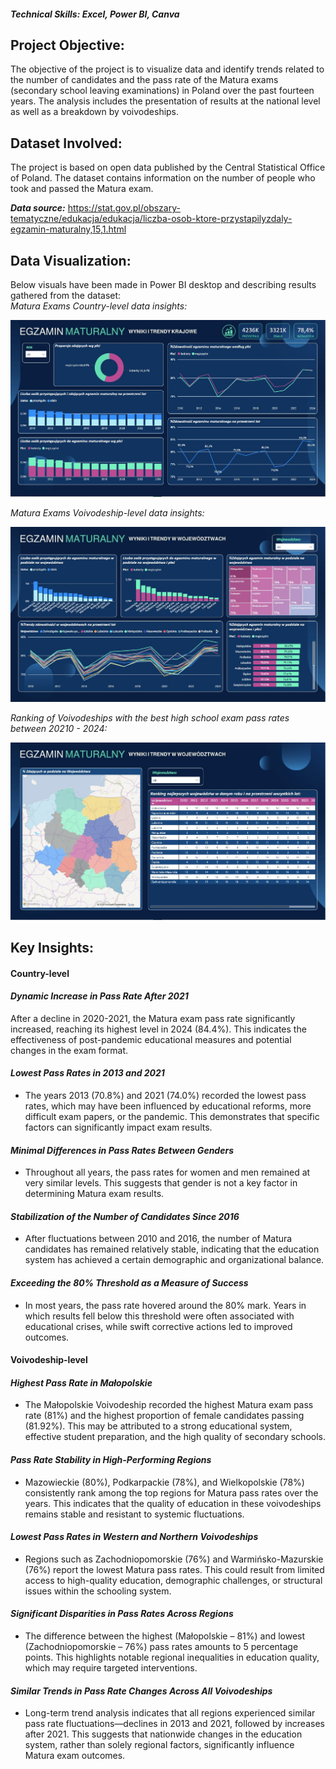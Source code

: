 #### *Technical Skills: Excel, Power BI, Canva*
## Project Objective: 
The objective of the project is to visualize data and identify trends related to the number of candidates and the pass rate of the Matura exams (secondary school leaving examinations) in Poland over the past fourteen years. 
The analysis includes the presentation of results at the national level as well as a breakdown by voivodeships. 

## Dataset Involved:
The project is based on open data published by the Central Statistical Office of Poland. The dataset contains information on the number of people who took and passed the Matura exam. <br>

<B>*Data source:*</B> <a href="https://stat.gov.pl/obszary-tematyczne/edukacja/edukacja/liczba-osob-ktore-przystapilyzdaly-egzamin-maturalny,15,1.html">https://stat.gov.pl/obszary-tematyczne/edukacja/edukacja/liczba-osob-ktore-przystapilyzdaly-egzamin-maturalny,15,1.html</a>

## Data Visualization:
Below visuals have been made in Power BI desktop and describing results gathered from the dataset:<BR>
*Matura Exams Country-level data insights:* <BR>
<p><img src="assets/img/PL_M1.JPG" alt="Example Image"></p>

*Matura Exams Voivodeship-level data insights:* <BR>
<p><img src="assets/img/PL_M2.JPG" alt="Example Image"></p>

*Ranking of Voivodeships with the best high school exam pass rates between 20210 - 2024:* <BR>
<p><img src="assets/img/PL_M3.JPG" alt="Example Image"></p>

## Key Insights:
#### Country-level 
#### *Dynamic Increase in Pass Rate After 2021* 

After a decline in 2020-2021, the Matura exam pass rate significantly increased, reaching its highest level in 2024 (84.4%). This indicates the effectiveness of post-pandemic educational measures and potential changes in the exam format. 
#### *Lowest Pass Rates in 2013 and 2021*

- The years 2013 (70.8%) and 2021 (74.0%) recorded the lowest pass rates, which may have been influenced by educational reforms, more difficult exam papers, or the pandemic. This demonstrates that specific factors can significantly impact exam results. 

#### *Minimal Differences in Pass Rates Between Genders* 

- Throughout all years, the pass rates for women and men remained at very similar levels. This suggests that gender is not a key factor in determining Matura exam results. 

#### *Stabilization of the Number of Candidates Since 2016* 

- After fluctuations between 2010 and 2016, the number of Matura candidates has remained relatively stable, indicating that the education system has achieved a certain demographic and organizational balance. 

#### *Exceeding the 80% Threshold as a Measure of Success* 

- In most years, the pass rate hovered around the 80% mark. Years in which results fell below this threshold were often associated with educational crises, while swift corrective actions led to improved outcomes.

#### Voivodeship-level 
#### *Highest Pass Rate in Małopolskie* 

- The Małopolskie Voivodeship recorded the highest Matura exam pass rate (81%) and the highest proportion of female candidates passing (81.92%). This may be attributed to a strong educational system, effective student preparation, and the high quality of secondary schools. 
#### *Pass Rate Stability in High-Performing Regions* 

- Mazowieckie (80%), Podkarpackie (78%), and Wielkopolskie (78%) consistently rank among the top regions for Matura pass rates over the years. This indicates that the quality of education in these voivodeships remains stable and resistant to systemic fluctuations. 

#### *Lowest Pass Rates in Western and Northern Voivodeships* 

- Regions such as Zachodniopomorskie (76%) and Warmińsko-Mazurskie (76%) report the lowest Matura pass rates. This could result from limited access to high-quality education, demographic challenges, or structural issues within the schooling system. 

#### *Significant Disparities in Pass Rates Across Regions* 

- The difference between the highest (Małopolskie – 81%) and lowest (Zachodniopomorskie – 76%) pass rates amounts to 5 percentage points. This highlights notable regional inequalities in education quality, which may require targeted interventions. 

#### *Similar Trends in Pass Rate Changes Across All Voivodeships* 

- Long-term trend analysis indicates that all regions experienced similar pass rate fluctuations—declines in 2013 and 2021, followed by increases after 2021. This suggests that nationwide changes in the education system, rather than solely regional factors, significantly influence Matura exam outcomes. 

  <!--## Download the project in .pdf-->



